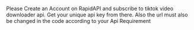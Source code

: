Please Create an Account on RapidAPI and subscribe to tiktok video downloader api.
Get your unique api key from there. 
Also the url must also be changed in the code according to your Api Requirement
